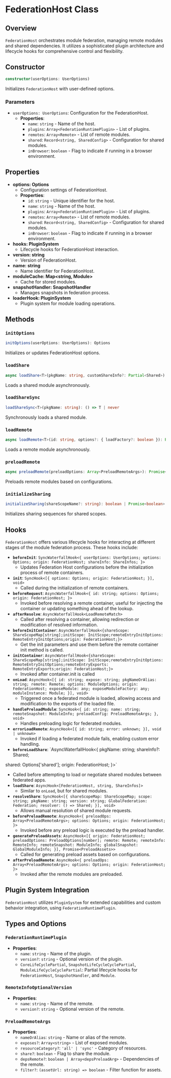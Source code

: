 # FederationHost Class

## Overview
`FederationHost` orchestrates module federation, managing remote modules and shared dependencies. It utilizes a sophisticated plugin architecture and lifecycle hooks for comprehensive control and flexibility.

## Constructor
```typescript
constructor(userOptions: UserOptions)
```
Initializes `FederationHost` with user-defined options.

### Parameters
- `userOptions: UserOptions`: Configuration for the FederationHost.
  - **Properties**:
    - `name`: `string` - Name of the host.
    - `plugins`: `Array<FederationRuntimePlugin>` - List of plugins.
    - `remotes`: `Array<Remote>` - List of remote modules.
    - `shared`: `Record<string, SharedConfig>` - Configuration for shared modules.
    - `inBrowser`: `boolean` - Flag to indicate if running in a browser environment.

## Properties
- **options: Options**
  - Configuration settings of FederationHost.
  - **Properties**:
    - `id`: `string` - Unique identifier for the host.
    - `name`: `string` - Name of the host.
    - `plugins`: `Array<FederationRuntimePlugin>` - List of plugins.
    - `remotes`: `Array<Remote>` - List of remote modules.
    - `shared`: `Record<string, SharedConfig>` - Configuration for shared modules.
    - `inBrowser`: `boolean` - Flag to indicate if running in a browser environment.
- **hooks: PluginSystem**
  - Lifecycle hooks for FederationHost interaction.
- **version: string**
  - Version of FederationHost.
- **name: string**
  - Name identifier for FederationHost.
- **moduleCache: Map<string, Module>**
  - Cache for stored modules.
- **snapshotHandler: SnapshotHandler**
  - Manages snapshots in federation process.
- **loaderHook: PluginSystem**
  - Plugin system for module loading operations.

## Methods

### `initOptions`
```typescript
initOptions(userOptions: UserOptions): Options
```
Initializes or updates FederationHost options.

### `loadShare`
```typescript
async loadShare<T>(pkgName: string, customShareInfo?: Partial<Shared>): Promise<false | (() => T | undefined)>
```
Loads a shared module asynchronously.

### `loadShareSync`
```typescript
loadShareSync<T>(pkgName: string): () => T | never
```
Synchronously loads a shared module.

### `loadRemote`
```typescript
async loadRemote<T>(id: string, options?: { loadFactory?: boolean }): Promise<T | null>
```
Loads a remote module asynchronously.

### `preloadRemote`
```typescript
async preloadRemote(preloadOptions: Array<PreloadRemoteArgs>): Promise<void>
```
Preloads remote modules based on configurations.

### `initializeSharing`
```typescript
initializeSharing(shareScopeName?: string): boolean | Promise<boolean>
```
Initializes sharing sequences for shared scopes.

## Hooks
`FederationHost` offers various lifecycle hooks for interacting at different stages of the module federation process. These hooks include:

- **`beforeInit`**: `SyncWaterfallHook<{ userOptions: UserOptions; options: Options; origin: FederationHost; shareInfo: ShareInfos; }>`
  - Updates Federation Host configurations before the initialization process of remote containers.
- **`init`**: `SyncHook<[{ options: Options; origin: FederationHost; }], void>`
  - Called during the initialization of remote containers.
- **`beforeRequest`**: `AsyncWaterfallHook<{ id: string; options: Options; origin: FederationHost; }>`
  - Invoked before resolving a remote container, useful for injecting the container or updating something ahead of the lookup.
- **`afterResolve`**: `AsyncWaterfallHook<LoadRemoteMatch>`
  - Called after resolving a container, allowing redirection or modification of resolved information.
- **`beforeInitContainer`**: `AsyncWaterfallHook<{shareScope: ShareScopeMap[string];initScope: InitScope;remoteEntryInitOptions: RemoteEntryInitOptions;origin: FederationHost;}>`
  - Get the init parameters and use them before the remote container init method is called.
- **`initContainer`**: `AsyncWaterfallHook<{shareScope: ShareScopeMap[string];initScope: InitScope;remoteEntryInitOptions: RemoteEntryInitOptions;remoteEntryExports: RemoteEntryExports;origin: FederationHost;}>`
  - Invoked after container.init is called
- **`onLoad`**: `AsyncHook<[{ id: string; expose: string; pkgNameOrAlias: string; remote: Remote; options: ModuleOptions; origin: FederationHost; exposeModule: any; exposeModuleFactory: any; moduleInstance: Module; }], void>`
  - Triggered once a federated module is loaded, allowing access and modification to the exports of the loaded file.
- **`handlePreloadModule`**: `SyncHook<{ id: string; name: string; remoteSnapshot: ModuleInfo; preloadConfig: PreloadRemoteArgs; }, void>`
  - Handles preloading logic for federated modules.
- **`errorLoadRemote`**: `AsyncHook<[{ id: string; error: unknown; }], void | unknown>`
  - Invoked if loading a federated module fails, enabling custom error handling.
- **`beforeLoadShare`**: `AsyncWaterfallHook<{ pkgName: string; shareInfo?: Shared;

 shared: Options['shared']; origin: FederationHost; }>`
  - Called before attempting to load or negotiate shared modules between federated apps.
- **`loadShare`**: `AsyncHook<[FederationHost, string, ShareInfos]>`
  - Similar to `onLoad`, but for shared modules.
- **`resolveShare`**: `SyncHook<[{ shareScopeMap: ShareScopeMap; scope: string; pkgName: string; version: string; GlobalFederation: Federation; resolver: () => Shared; }], void>`
  - Allows manual resolution of shared module requests.
- **`beforePreloadRemote`**: `AsyncHook<{ preloadOps: Array<PreloadRemoteArgs>; options: Options; origin: FederationHost; }>`
  - Invoked before any preload logic is executed by the preload handler.
- **`generatePreloadAssets`**: `AsyncHook<[{ origin: FederationHost; preloadOptions: PreloadOptions[number]; remote: Remote; remoteInfo: RemoteInfo; remoteSnapshot: ModuleInfo; globalSnapshot: GlobalModuleInfo; }], Promise<PreloadAssets>>`
  - Called for generating preload assets based on configurations.
- **`afterPreloadRemote`**: `AsyncHook<{ preloadOps: Array<PreloadRemoteArgs>; options: Options; origin: FederationHost; }>`
  - Invoked after the remote modules are preloaded.

## Plugin System Integration
`FederationHost` utilizes `PluginSystem` for extended capabilities and custom behavior integration, using `FederationRuntimePlugin`.

## Types and Options

### `FederationRuntimePlugin`
- **Properties**:
  - `name`: `string` - Name of the plugin.
  - `version?`: `string` - Optional version of the plugin.
  - `CoreLifeCyclePartial`, `SnapshotLifeCycleCyclePartial`, `ModuleLifeCycleCyclePartial`: Partial lifecycle hooks for `FederationHost`, `SnapshotHandler`, and `Module`.

### `RemoteInfoOptionalVersion`
- **Properties**:
  - `name`: `string` - Name of the remote.
  - `version?`: `string` - Optional version of the remote.

### `PreloadRemoteArgs`
- **Properties**:
  - `nameOrAlias`: `string` - Name or alias of the remote.
  - `exposes?`: `Array<string>` - List of exposed modules.
  - `resourceCategory?`: `'all' | 'sync'` - Category of resources.
  - `share?`: `boolean` - Flag to share the module.
  - `depsRemote?`: `boolean | Array<depsPreloadArg>` - Dependencies of the remote.
  - `filter?`: `(assetUrl: string) => boolean` - Filter function for assets.
